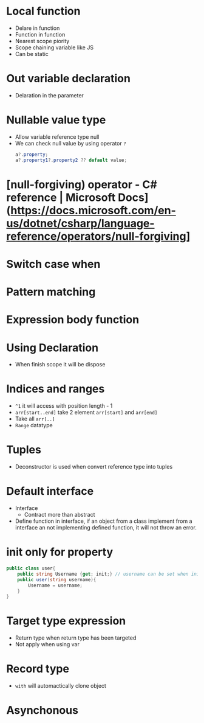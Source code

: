 # Local function
- Delare in function
- Function in function
- Nearest scope piority
- Scope chaining variable like JS
- Can be static 
# Out variable declaration
- Delaration in the parameter
# Nullable value type
- Allow variable reference type null
- We can check null value by using operator `?`
  ``````csharp
  a?.property;
  a?.property1?.property2 ?? default value;
  ``````
# [null-forgiving) operator - C# reference | Microsoft Docs](https://docs.microsoft.com/en-us/dotnet/csharp/language-reference/operators/null-forgiving]
# Switch case when 
# Pattern matching
# Expression body function
# Using Declaration
- When finish scope it will be dispose
# Indices and ranges
- `^1` it will access with position length - 1
- `arr[start..end]` take 2 element `arr[start]` and `arr[end]`
- Take all `arr[..]`
- `Range` datatype
# Tuples
- Deconstructor is used when convert reference type into tuples
# Default interface
- Interface
	- Contract more than abstract
- Define function in interface, if an object from a class implement from a interface an not implementing defined function, it will not throw an error.
# init only for property
``````csharp
public class user{
	public string Username {get; init;} // username can be set when initialize in constructor
	public user(string username){
		Username = username;
	}
}
``````
# Target type expression
- Return type when return type has been targeted
- Not apply when using var
# Record type
- `with` will automactically clone object
# Asynchonous